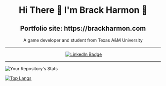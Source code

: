 <div id="header" align="center">
  
<h1>
Hi There 👋 I'm Brack Harmon 🦊
 </h1>
 
  <h2>
    Portfolio site: https://brackharmon.com
  </h2>
    A game developer and student from Texas A&M University
 </div>

---

<div align = "center">

  <img src="https://komarev.com/ghpvc/?username=bhar2202&style=flat-square&color=green" alt=""/>

  <a href="https://www.linkedin.com/in/brackharmon/">
      <img src="https://img.shields.io/badge/LinkedIn-blue?style=for-the-badge&logo=linkedin&logoColor=white" alt="LinkedIn Badge"/>
   </a>
   
 
 </div>
 
 ---
 
 <div>

  ![Your Repository's Stats](https://github-readme-stats.vercel.app/api?username=bhar2202&show_icons=true)

  [![Top Langs](https://github-readme-stats.vercel.app/api/top-langs/?username=bhar2202)](https://github.com/anuraghazra/github-readme-stats)

</div>
